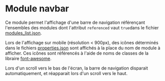 # Module navbar
Ce module permet l'affichage d'une barre de navigation référençant l'ensembles des modules dont l'attribut `referenced` vaut `true`dans le fichier [modules_list.json](../../config/modules_list.json).

Lors de l'affichage sur mobile (résolution < 900px), des icônes déterminés dans le fichiers [properties.json](./json_config/properties.json) sont affichés à la place du nom de module à afficher. Ces icônes sont référencés à l'aide de noms de classes de la libraire [font-awesome](http://fontawesome.io/icons/).

Lors d'un scroll vers le bas de l'écran, la barre de navigation disparait automatiquement, et réapparait lors d'un scroll vers le haut.
